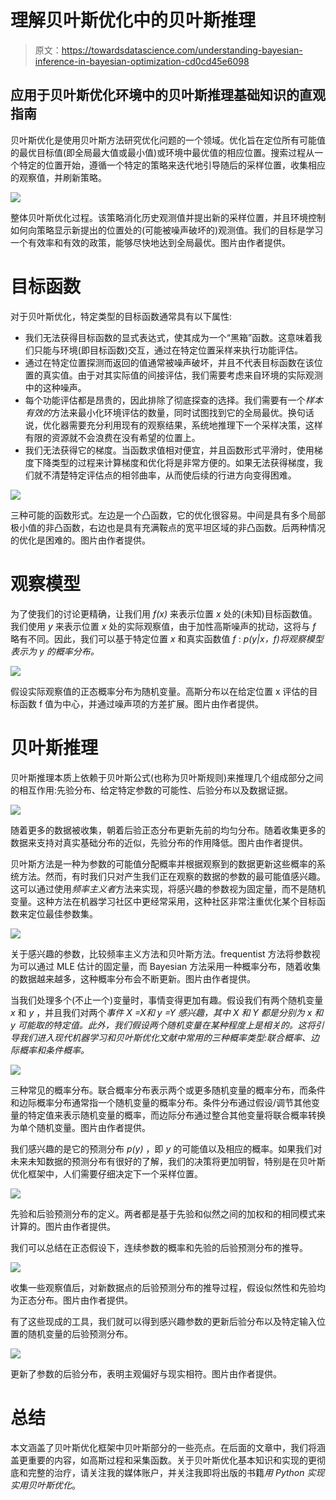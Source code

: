 # 理解贝叶斯优化中的贝叶斯推理

> 原文：<https://towardsdatascience.com/understanding-bayesian-inference-in-bayesian-optimization-cd0cd45e6098>

## 应用于贝叶斯优化环境中的贝叶斯推理基础知识的直观指南

贝叶斯优化是使用贝叶斯方法研究优化问题的一个领域。优化旨在定位所有可能值的最优目标值(即全局最大值或最小值)或环境中最优值的相应位置。搜索过程从一个特定的位置开始，遵循一个特定的策略来迭代地引导随后的采样位置，收集相应的观察值，并刷新策略。

![](img/5317119a6e3051f94f90dfed18aba490.png)

整体贝叶斯优化过程。该策略消化历史观测值并提出新的采样位置，并且环境控制如何向策略显示新提出的位置处的(可能被噪声破坏的)观测值。我们的目标是学习一个有效率和有效的政策，能够尽快地达到全局最优。图片由作者提供。

# 目标函数

对于贝叶斯优化，特定类型的目标函数通常具有以下属性:

*   我们无法获得目标函数的显式表达式，使其成为一个“黑箱”函数。这意味着我们只能与环境(即目标函数)交互，通过在特定位置采样来执行功能评估。
*   通过在特定位置探测而返回的值通常被噪声破坏，并且不代表目标函数在该位置的真实值。由于对其实际值的间接评估，我们需要考虑来自环境的实际观测中的这种噪声。
*   每个功能评估都是昂贵的，因此排除了彻底探查的选择。我们需要有一个*样本有效的*方法来最小化环境评估的数量，同时试图找到它的全局最优。换句话说，优化器需要充分利用现有的观察结果，系统地推理下一个采样决策，这样有限的资源就不会浪费在没有希望的位置上。
*   我们无法获得它的梯度。当函数求值相对便宜，并且函数形式平滑时，使用梯度下降类型的过程来计算梯度和优化将是非常方便的。如果无法获得梯度，我们就不清楚特定评估点的相邻曲率，从而使后续的行进方向变得困难。

![](img/74f4a8ebd899f04e1975b261c366ff2c.png)

三种可能的函数形式。左边是一个凸函数，它的优化很容易。中间是具有多个局部极小值的非凸函数，右边也是具有充满鞍点的宽平坦区域的非凸函数。后两种情况的优化是困难的。图片由作者提供。

# 观察模型

为了使我们的讨论更精确，让我们用 *f(x)* 来表示位置 *x* 处的(未知)目标函数值。我们使用 *y* 来表示位置 *x* 处的实际观察值，由于加性高斯噪声的扰动，这将与 *f* 略有不同。因此，我们可以基于特定位置 *x* 和真实函数值 *f* : *p(y|x，f)将观察模型表示为 *y* 的概率分布。*

![](img/d9af787f60b59f016117b1407f8ad043.png)

假设实际观察值的正态概率分布为随机变量。高斯分布以在给定位置 x 评估的目标函数 f 值为中心，并通过噪声项的方差扩展。图片由作者提供。

# 贝叶斯推理

贝叶斯推理本质上依赖于贝叶斯公式(也称为贝叶斯规则)来推理几个组成部分之间的相互作用:先验分布、给定特定参数的可能性、后验分布以及数据证据。

![](img/63d84f38692b60a811b570880df932e7.png)

随着更多的数据被收集，朝着后验正态分布更新先前的均匀分布。随着收集更多的数据来支持对真实基础分布的近似，先验分布的作用降低。图片由作者提供。

贝叶斯方法是一种为参数的可能值分配概率并根据观察到的数据更新这些概率的系统方法。然而，有时我们只对产生我们正在观察的数据的参数的最可能值感兴趣。这可以通过使用*频率主义者*方法来实现，将感兴趣的参数视为固定量，而不是随机变量。这种方法在机器学习社区中更经常采用，这种社区非常注重优化某个目标函数来定位最佳参数集。

![](img/69cadbfbd27970ad8c657395b919c037.png)

关于感兴趣的参数，比较频率主义方法和贝叶斯方法。frequentist 方法将参数视为可以通过 MLE 估计的固定量，而 Bayesian 方法采用一种概率分布，随着收集的数据越来越多，这种概率分布会不断更新。图片由作者提供。

当我们处理多个(不止一个)变量时，事情变得更加有趣。假设我们有两个随机变量 *x* 和 *y* ，并且我们对两个*事件 X =*X*和 *y* =Y 感兴趣，其中 X 和 Y 都是分别为 *x* 和 *y* 可能取的特定值。此外，我们假设两个随机变量在某种程度上是相关的。这将引导我们进入现代机器学习和贝叶斯优化文献中常用的三种概率类型:联合概率、边际概率和条件概率。*

![](img/ea3f72ff219946160418b7f3da148e5a.png)

三种常见的概率分布。联合概率分布表示两个或更多随机变量的概率分布，而条件和边际概率分布通常指一个随机变量的概率分布。条件分布通过假设/调节其他变量的特定值来表示随机变量的概率，而边际分布通过整合其他变量将联合概率转换为单个随机变量。图片由作者提供。

我们感兴趣的是它的预测分布 *p(y)* ，即 *y* 的可能值以及相应的概率。如果我们对未来未知数据的预测分布有很好的了解，我们的决策将更加明智，特别是在贝叶斯优化框架中，人们需要仔细决定下一个采样位置。

![](img/318b7d3a42bf17611c208c7bd64ea255.png)

先验和后验预测分布的定义。两者都是基于先验和似然之间的加权和的相同模式来计算的。图片由作者提供。

我们可以总结在正态假设下，连续参数的概率和先验的后验预测分布的推导。

![](img/602e8a26fc31e8bbe3e38a78936de642.png)

收集一些观察值后，对新数据点的后验预测分布的推导过程，假设似然性和先验均为正态分布。图片由作者提供。

有了这些现成的工具，我们就可以得到感兴趣参数的更新后验分布以及特定输入位置的随机变量的后验预测分布。

![](img/f5d79120ebbb8da8ef9f3039313730d4.png)

更新了参数的后验分布，表明主观偏好与现实相符。图片由作者提供。

# **总结**

本文涵盖了贝叶斯优化框架中贝叶斯部分的一些亮点。在后面的文章中，我们将涵盖更重要的内容，如高斯过程和采集函数。关于贝叶斯优化基本知识和实现的更彻底和完整的治疗，请关注我的媒体账户，并关注我即将出版的书籍*用 Python 实现实用贝叶斯优化*。